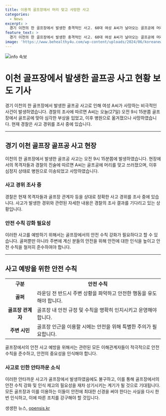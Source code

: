 ```yaml
---
title: 이용객 골프장에서 머리 맞고 사망한 사고
categories:
  - News
excerpt: >
  경기 이천의 한 골프장에서 발생한 충격적인 사고. 60대 여성 A씨가 날아오는 골프공에 머리를 맞고 숨졌다. 경찰은 목격자와 골프장 관계자 등을 조사 중이며, 사고 경위를 파악 중이다. 사망한 A씨의 안타까운 사고에 이목이 쏠리고 있다. #이천 #골프장 #사망
feature_text: >
  경기 이천의 한 골프장에서 발생한 충격적인 사고. 60대 여성 A씨가 날아오는 골프공에 머리를 맞고 숨졌다. 경찰은 목격자와 골프장 관계자 등을 조사 중이며, 사고 경위를 파악 중이다. 사망한 A씨의 안타까운 사고에 이목이 쏠리고 있다. #이천 #골프장 #사망
image: 'https://www.behealthy4u.com/wp-content/uploads/2024/06/koreanews.jpg'
---
```


<p><img src="https://www.behealthy4u.com/wp-content/uploads/2024/06/koreanews.jpg" alt="info 속보" /></p>

<h1>이천 골프장에서 발생한 골프공 사고 현황 보도 기사</h1>

<p data-ke-size="size16">경기 이천의 한 골프장에서 발생한 골프공 사고로 인해 여성 A씨가 사망하는 비극적인 사건이 발생하였습니다. 경찰의 조사에 따르면 A씨는 오늘(27일) 오전 9시 15분쯤 골프장에서 골프공에 맞아 심각한 부상을 입었고, 이후 병원으로 옮겨졌으나 사망하였습니다. 현재 경찰은 사고 경위를 조사 중에 있습니다.</p>

<hr>

<h2 data-ke-size="size26">경기 이천 골프장 골프공 사고 현장</h2>

<p data-ke-size="size16">이천의 한 골프장에서 발생한 골프공 사고는 오전 9시 15분쯤에 발생하였습니다. 현장에서의 목격자들과 경찰의 진술에 따르면 A씨는 골프공에 머리를 맞고 쓰러졌으며, 이후 심정지 상태로 병원으로 이송되었고 사망하였습니다.</p>

<h3>사고 경위 조사 중</h3>

<p data-ke-size="size16">경찰은 현재 목격자들과 골프장 관계자 등을 상대로 정확한 사고 경위를 조사 중에 있습니다. 사고가 발생한 경위와 관련된 자세한 내용은 경찰의 조사 결과를 기다리고 있는 상황입니다.</p>

<h3>안전 수칙 강화 필요성</h3>

<p data-ke-size="size16">이러한 사고를 예방하기 위해서는 골프장에서의 안전 수칙 강화가 필요하다고 할 수 있습니다. 골퍼뿐만 아니라 주변에 계신 분들의 안전을 위해 안전에 대한 인식을 높이고 안전 수칙을 철저히 준수하여야 합니다.</p>

<hr>

<h2 data-ke-size="size26">사고 예방을 위한 안전 수칙</h2>

<table>
    <tr>
        <th>구분</th>
        <th>안전 수칙</th>
    </tr>
    <tr>
        <td style="text-align: center; height: 17px;"><b>골퍼</b></td>
        <td>라운딩 전 반드시 주변 상황을 파악하고 안전한 행동을 유도해야 합니다.</td>
    </tr>
    <tr>
        <td style="text-align: center; height: 17px;"><b>골프장 관계자</b></td>
        <td>골프장 내 안전 규정 및 수칙을 명확히 인지시키고 운영해야 합니다.</td>
    </tr>
    <tr>
        <td style="text-align: center; height: 17px;"><b>주변 시민</b></td>
        <td>골프장 인근을 이용할 시에는 안전을 위해 특별한 주의가 필요합니다.</td>
    </tr>
</table>

<p data-ke-size="size16">골프장에서의 안전 사고 예방을 위해서는 관련된 모든 이해관계자들이 적극적으로 안전 수칙을 준수하고, 안전의 중요성을 인식해야 합니다.</p>

<h3>사고로 인한 안타까운 소식</h3>

<p data-ke-size="size16">이러한 안타까운 사고가 골프장에서 발생하였음에도 불구하고, 이를 통해 골프장에서의 안전 수칙 강화 및 인식 제고의 필요성을 재차 상기시키는 계기가 될 것으로 기대됩니다. 모든 골프장과 이를 이용하는 이들이 안전에 최대한 신경을 써야 한다는 사실을 다시 한번 인식하고, 이에 따른 조치를 강구해야 할 것입니다.</p>
생생한 뉴스, <a href="https://opensis.kr" rel="dofollow">opensis.kr</a>


